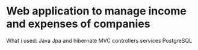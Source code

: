 # Web application to manage income and expenses of companies
What i used:
Java
Jpa and hibernate
MVC
controllers
services
PostgreSQL

